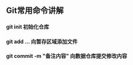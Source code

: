 ## Git常用命令讲解  

#### git init	初始化仓库
#### git add <file>...  向暂存区域添加文件
#### git commit -m "备注内容"	向数据仓库提交修改内容
